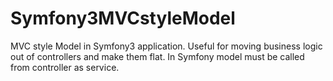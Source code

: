 # Symfony3MVCstyleModel
MVC style Model in Symfony3 application. Useful for moving business logic out of controllers and make them flat. In Symfony model must be called from controller as service.
